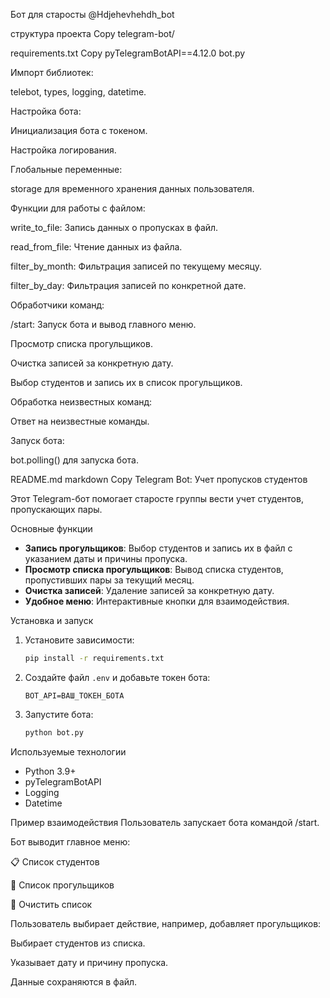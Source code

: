 Бот для старосты @Hdjehevhehdh_bot

структура проекта
Copy
telegram-bot/

requirements.txt
Copy
pyTelegramBotAPI==4.12.0
bot.py

Импорт библиотек:

telebot, types, logging, datetime.

Настройка бота:

Инициализация бота с токеном.

Настройка логирования.

Глобальные переменные:

storage для временного хранения данных пользователя.

Функции для работы с файлом:

write_to_file: Запись данных о пропусках в файл.

read_from_file: Чтение данных из файла.

filter_by_month: Фильтрация записей по текущему месяцу.

filter_by_day: Фильтрация записей по конкретной дате.

Обработчики команд:

/start: Запуск бота и вывод главного меню.

Просмотр списка прогульщиков.

Очистка записей за конкретную дату.

Выбор студентов и запись их в список прогульщиков.

Обработка неизвестных команд:

Ответ на неизвестные команды.

Запуск бота:

bot.polling() для запуска бота.

README.md
markdown
Copy
 Telegram Bot: Учет пропусков студентов

Этот Telegram-бот помогает старосте группы вести учет студентов, пропускающих пары.

 Основные функции

- **Запись прогульщиков**: Выбор студентов и запись их в файл с указанием даты и причины пропуска.
- **Просмотр списка прогульщиков**: Вывод списка студентов, пропустивших пары за текущий месяц.
- **Очистка записей**: Удаление записей за конкретную дату.
- **Удобное меню**: Интерактивные кнопки для взаимодействия.

 Установка и запуск

1. Установите зависимости:

    ```bash
    pip install -r requirements.txt
    ```

2. Создайте файл `.env` и добавьте токен бота:

    ```env
    BOT_API=ВАШ_ТОКЕН_БОТА
    ```

3. Запустите бота:

    ```bash
    python bot.py
    ```

 Используемые технологии

- Python 3.9+
- pyTelegramBotAPI
- Logging
- Datetime

Пример взаимодействия
Пользователь запускает бота командой /start.

Бот выводит главное меню:

📋 Список студентов

📜 Список прогульщиков

🧹 Очистить список

Пользователь выбирает действие, например, добавляет прогульщиков:

Выбирает студентов из списка.

Указывает дату и причину пропуска.

Данные сохраняются в файл.
